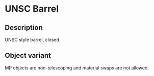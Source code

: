 # UNSC Barrel

## Description

UNSC style barrel, closed.

## Object variant

MP objects are non-telescoping and material swaps are not allowed.

